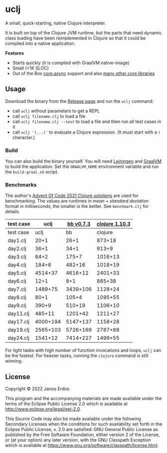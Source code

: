 # uclj

A small, quick-starting, native Clojure interpreter.

It is built on top of the Clojure JVM runtime, but the parts that need dynamic class loading have been reimplemented in Clojure so that it could be compiled into a native application.

**Features**

- Starts quickly (it is compiled with GraalVM native-image)
- Small (<1K SLOC)
- Out of the Box [core.async](https://github.com/clojure/core.async) support and also [many other core libraries](https://github.com/erdos/uclj/blob/master/src/uclj/core.clj#L10)

## Usage

Download the binary from the [Release page](https://github.com/erdos/uclj/releases) and run the `uclj` command:
- call `uclj` without parameters to get a REPL
- call `uclj filename.clj` to load a file
- call `uclj filename.clj --test` to load a file and then run all test cases in it
- call `uclj '(...)'` to evaluate a Clojure expression. (It must start with a `(` character.)

### Build

You can also build the binary yourself. You will need [Leiningen](https://leiningen.org/) and [GraalVM](https://www.graalvm.org/downloads/) to build the application. Set the `GRAALVM_HOME` environment variable and run the `build-graal.sh` script.

### Benchmarks

The author's [Advent Of Code 2021 Clojure solutions](https://github.com/erdos/advent-of-code) are used for benchmarking. The values are runtimes in _mean + standard deviation_ format in milliseconds, the smaller is the better. See `benchmark.clj` for details.

| test case | uclj | [bb v0.7.3](https://github.com/babashka/babashka) | [clojure 1.10.3](https://clojure.org/)
| --------- | ---- | ------------------------------------------------- | ---------------------------------------
| test case  | uclj       | bb         | clojure
| day1.clj   | 20+1       | 26+1       | 873+18
| day2.clj   | 36+1       | 34+1       | 913+9
| day3.clj   | 64+2       | 175+7      | 1016+13
| day4.clj   | 184+6      | 482+16     | 1018+19
| day5.clj   | 4514+37    | 4616+12    | 2401+33
| day6.clj   | 12+1       | 8+1        | 885+38
| day7.clj   | 1489+75    | 3439+106   | 1128+24
| day8.clj   | 80+1       | 105+4      | 1095+55
| day9.clj   | 390+9      | 510+19     | 1106+10
| day11.clj  | 485+11     | 1201+42    | 1211+27
| day17.clj  | 4000+194   | 5147+137   | 1158+28
| day19.clj  | 2565+103   | 5726+169   | 2787+88
| day24.clj  | 1541+12    | 7414+227   | 1499+55

For light tasks with high number of function invocations and loops, `uclj` can be the fastest. For heavier tasks, running the `clojure` command is still winning.

## License

Copyright © 2022 Janos Erdos

This program and the accompanying materials are made available under the
terms of the Eclipse Public License 2.0 which is available at
http://www.eclipse.org/legal/epl-2.0.

This Source Code may also be made available under the following Secondary
Licenses when the conditions for such availability set forth in the Eclipse
Public License, v. 2.0 are satisfied: GNU General Public License as published by
the Free Software Foundation, either version 2 of the License, or (at your
option) any later version, with the GNU Classpath Exception which is available
at https://www.gnu.org/software/classpath/license.html.
